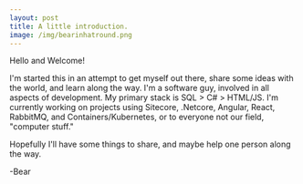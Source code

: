 ```yaml
---
layout: post
title: A little introduction.
image: /img/bearinhatround.png
---
```


Hello and Welcome!

I'm started this in an attempt to get myself out there, share some ideas with the world, and learn along the way.  I'm a software guy, involved in all aspects of development.  My primary stack is SQL > C# > HTML/JS.  I'm currently working on projects using Sitecore, .Netcore, Angular, React, RabbitMQ, and Containers/Kubernetes, or to everyone not our field, "computer stuff."

Hopefully I'll have some things to share, and maybe help one person along the way.

-Bear
